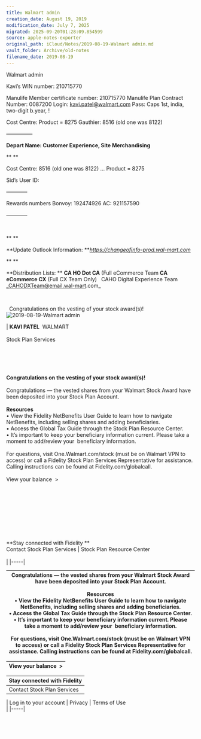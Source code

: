```yaml
---
title: Walmart admin
creation_date: August 19, 2019
modification_date: July 7, 2025
migrated: 2025-09-20T01:28:09.854599
source: apple-notes-exporter
original_path: iCloud/Notes/2019-08-19-Walmart admin.md
vault_folder: Archive/old-notes
filename_date: 2019-08-19
---
```



Walmart admin

Kavi’s WIN number: 210715770

Manulife Member certificate number: 210715770
Manulife Plan Contract Number: 0087200
Login: kavi.patel@walmart.com
Pass: Caps 1st, india, two-digit b.year, !

Cost Centre: Product = 8275
Gauthier: 8516 (old one was 8122) 

—————

**Depart Name: Customer Experience, Site Merchandising**

** **

Cost Centre: 8516 (old one was 8122) … Product = 8275

Sid’s User ID: 

————

Rewards numbers
Bonvoy: 192474926
AC: 921157590

————

 

** **

**Update Outlook Information: **_https://changeofinfo-prod.wal-mart.com_

** **

**Distribution Lists: **
**CA HO Dot CA** (Full eCommerce Team
**CA eCommerce CX** (Full CX Team Only)
 
CAHO Digital Experience Team 
_CAHODXTeam@email.wal-mart.com_

 

 
Congratulations on the vesting of your stock award(s)!
![2019-08-19-Walmart admin](images/2019-08-19-Walmart%20admin.gif)

|  **KAVI PATEL**  WALMART <br/> <br/>Stock Plan Services <br/><br/> <br/><br/><br/> <br/>**Congratulations on the vesting of your stock award(s)!**<br/> <br/>Congratulations — the vested shares from your Walmart Stock Award have been deposited into your Stock Plan Account.<br/> <br/>**Resources**<br/>	•	View the Fidelity NetBenefits User Guide to learn how to navigate NetBenefits, including selling shares and adding beneficiaries.<br/>	•	Access the Global Tax Guide through the Stock Plan Resource Center.<br/>	•	It’s important to keep your beneficiary information current. Please take a moment to add/review your  beneficiary information.<br/> <br/>For questions, visit One.Walmart.⁠com/stock (must be on Walmart VPN to access) or call a Fidelity Stock Plan Services Representative for assistance. Calling instructions can be found at Fidelity.⁠com/globalcall.<br/> <br/>View your balance  > <br/><br/><br/><br/><br/><br/><br/> <br/><br/> <br/>**Stay connected with Fidelity **<br/>Contact Stock Plan Services | Stock Plan Resource Center <br/> <br/> |
|-----|

|  Congratulations — the vested shares from your Walmart Stock Award have been deposited into your Stock Plan Account.<br/> <br/>**Resources**<br/>	•	View the Fidelity NetBenefits User Guide to learn how to navigate NetBenefits, including selling shares and adding beneficiaries.<br/>	•	Access the Global Tax Guide through the Stock Plan Resource Center.<br/>	•	It’s important to keep your beneficiary information current. Please take a moment to add/review your  beneficiary information.<br/> <br/>For questions, visit One.Walmart.⁠com/stock (must be on Walmart VPN to access) or call a Fidelity Stock Plan Services Representative for assistance. Calling instructions can be found at Fidelity.⁠com/globalcall.<br/> |
|-----|

|  View your balance  ><br/> |
|-----|

|  **Stay connected with Fidelity**<br/> |
|-----|
|  Contact Stock Plan Services | Stock Plan Resource Center<br/> |

|  Log in to your account | Privacy | Terms of Use<br/> |
|-----|

 



![Walmart-admin-2-open.aspx.gif](attachments/Walmart-admin-2-open.aspx.gif)